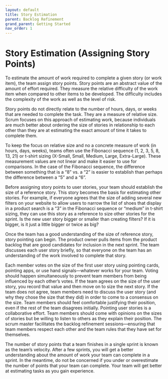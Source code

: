 ```yaml
---
layout: default
title: Story Estimation
parent: Backlog Refinement
grand_parent: Getting Started
nav_order: 1
---
```


# Story Estimation (Assigning Story Points)

To estimate the amount of work required to complete a given story (or work item), the team assign story points. Story points are an abstract value of the amount of effort required. They measure the relative difficulty of the work item when compared to other items to be developed. The difficulty includes the 
complexity of the work as well as the level of risk. 

Story points do not directly relate to the number of hours, days, or weeks that are needed to complete the task. They are a measure of relative size. 
Scrum focuses on this approach of estimating work, because individuals are much better about ordering the size of stories in relationship to each 
other than they are at estimating the exact amount of time it takes to complete them.

To keep the focus on relative size and no a concrete measure of work (in hours, days, weeks), teams often use the Fibonacci sequence (1, 2, 3, 5, 8, 13, 21) 
or t-shirt sizing (X-Small, Small, Medium, Large, Extra-Large). These measurement values are not linear and make it easier to use for comparisons. 
In the case of the Fibonacci sequence, the difference between something that is a “8” vs. a “2” is easier to establish than perhaps the difference 
between a “5” and a “6”.

Before assigning story points to user stories, your team should establish the size of a reference story. This story becomes the basis for estimating 
other stories.  For example, if everyone agrees that the size of adding several new filters on your website to allow users to narrow the list of shoes 
that display in a product search is a “3” in the Fibonacci sequence or “medium” in t-shirt sizing, they can use this story as a reference to size other 
stories for the sprint. Is the new user story bigger or smaller than creating filters? If it is bigger, is it just a little bigger or twice as big?

Once the team has a good understanding of the size of reference story, story pointing can begin. The product owner pulls items from the product backlog 
that are good candidates for inclusion in the next sprint. The team discusses each user story briefly, so that everyone on the team has an understanding 
of the work involved to complete that story. 

Each member votes on the size of the first user story using pointing cards, pointing apps, or use hand signals—whatever works for your team. Voting 
should happen simultaneously to prevent team members from being influenced by each other’s votes. If the team agrees on the size of the user story, 
you record that value and then move on to size the next story. If the team does not agree, team members need to discuss the user story (and why they 
chose the size that they did) in order to come to a consensus on the size. Team members should feel comfortable justifying their position, even if the 
rest of the team disagrees initially. Pointing user stories is a collaborative effort. Team members should come with opinions on the sizes of stories 
but be willing to listen to others as they explain their position. The scrum master facilitates the backlog refinement sessions—ensuring that team members 
respect each other and the team rules that they have set for themselves.

The number of story points that a team finishes in a single sprint is known as the team’s velocity. After a few sprints, you will get a better 
understanding about the amount of work your team can complete in a sprint. In the meantime, do not be concerned if you under or overestimate the number 
of points that your team can complete. Your team will get better at estimating tasks as you gain experience. 

